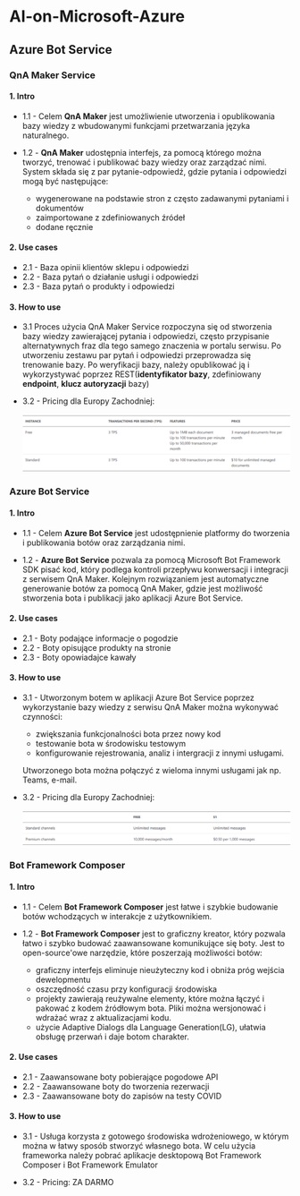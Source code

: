 # AI-on-Microsoft-Azure

## Azure Bot Service

### QnA Maker Service

#### 1. Intro
 - 1.1 - Celem **QnA Maker** jest umożliwienie utworzenia i opublikowania bazy wiedzy
  z wbudowanymi funkcjami przetwarzania języka naturalnego.
 
 - 1.2 - **QnA Maker** udostępnia interfejs, za pomocą którego można tworzyć, trenować
 i publikować bazy wiedzy oraz zarządzać nimi. System składa się z par pytanie-odpowiedź,
 gdzie pytania i odpowiedzi mogą być następujące:
    - wygenerowane na podstawie stron z często zadawanymi pytaniami i dokumentów
    - zaimportowane z zdefiniowanych źródeł
    - dodane ręcznie

#### 2. Use cases
 - 2.1 - Baza opinii klientów sklepu i odpowiedzi
 - 2.2 - Baza pytań o działanie usługi i odpowiedzi
 - 2.3 - Baza pytań o produkty i odpowiedzi

#### 3. How to use
 - 3.1 Proces użycia QnA Maker Service rozpoczyna się od stworzenia bazy wiedzy zawierającej
 pytania i odpowiedzi, często przypisanie alternatywnych fraz dla tego samego znaczenia w 
 portalu serwisu. Po utworzeniu zestawu par pytań i odpowiedzi przeprowadza się trenowanie bazy.
 Po weryfikacji bazy, należy opublikować ją i wykorzystywać poprzez REST(**identyfikator bazy**,
 zdefiniowany **endpoint**, **klucz autoryzacji** bazy) 
            
 - 3.2 - Pricing dla Europy Zachodniej:<br/><br/>
 ![](img/QnAMake.png)

### Azure Bot Service

#### 1. Intro
 - 1.1 - Celem **Azure Bot Service** jest udostępnienie platformy do tworzenia i publikowania botów
  oraz zarządzania nimi.

 - 1.2 - **Azure Bot Service** pozwala za pomocą Microsoft Bot Framework SDK pisać kod, który podlega
  kontroli przepływu konwersacji i integracji z serwisem QnA Maker. Kolejnym rozwiązaniem jest automatyczne
  generowanie botów za pomocą QnA Maker, gdzie jest możliwość stworzenia bota i publikacji jako
  aplikacji Azure Bot Service.

#### 2. Use cases
 - 2.1 - Boty podające informacje o pogodzie
 - 2.2 - Boty opisujące produkty na stronie
 - 2.3 - Boty opowiadajce kawały

#### 3. How to use
 - 3.1 - Utworzonym botem w aplikacji Azure Bot Service poprzez wykorzystanie bazy wiedzy z serwisu QnA Maker
 można wykonywać czynności:
    - zwiększania funkcjonalności bota przez nowy kod
    - testowanie bota w środowisku testowym
    - konfigurowanie rejestrowania, analiz i intergracji z innymi usługami.
 
    Utworzonego bota można połączyć z wieloma innymi usługami jak np. Teams, e-mail.

 - 3.2 - Pricing dla Europy Zachodniej:<br/><br/>
 ![](img/AzureBotService.png)

### Bot Framework Composer

#### 1. Intro
 - 1.1 - Celem **Bot Framework Composer** jest łatwe i szybkie budowanie botów wchodzących w interakcje
 z użytkownikiem.

 - 1.2 - **Bot Framework Composer** jest to graficzny kreator, który pozwala łatwo i szybko budować zaawansowane
 komunikujące się boty. Jest to open-source'owe narzędzie, które poszerzają możliwości botów:
    - graficzny interfejs eliminuje nieużyteczny kod i obniża próg wejścia dewelopmentu
    - oszczędność czasu przy konfiguracji środowiska
    - projekty zawierają reużywalne elementy, które można łączyć i pakować z kodem źródłowym bota.
     Pliki można wersjonować i wdrażać wraz z aktualizacjami kodu.
    - użycie Adaptive Dialogs dla Language Generation(LG), ułatwia obsługę przerwań i daje botom charakter.
            

#### 2. Use cases
 - 2.1 - Zaawansowane boty pobierające pogodowe API
 - 2.2 - Zaawansowane boty do tworzenia rezerwacji
 - 2.3 - Zaawansowane boty do zapisów na testy COVID

#### 3. How to use
 - 3.1 - Usługa korzysta z gotowego środowiska wdrożeniowego, w którym można w łatwy sposób stworzyć własnego bota.
 W celu użycia frameworka należy pobrać aplikacje desktopową Bot Framework Composer i Bot Framework Emulator
    
 - 3.2 - Pricing: ZA DARMO